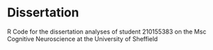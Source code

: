 # Dissertation
R Code for the dissertation analyses of student 210155383 on the Msc Cognitive Neuroscience at the University of Sheffield
